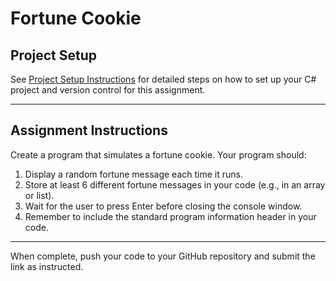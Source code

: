 # Fortune Cookie

## Project Setup

See [Project Setup Instructions](./ProjectSetup.md) for detailed steps on how to set up your C# project and version control for this assignment.

---

## Assignment Instructions

Create a program that simulates a fortune cookie. Your program should:

1. Display a random fortune message each time it runs.
2. Store at least 6 different fortune messages in your code (e.g., in an array or list).
3. Wait for the user to press Enter before closing the console window.
4. Remember to include the standard program information header in your code.

---

When complete, push your code to your GitHub repository and submit the link as instructed.
